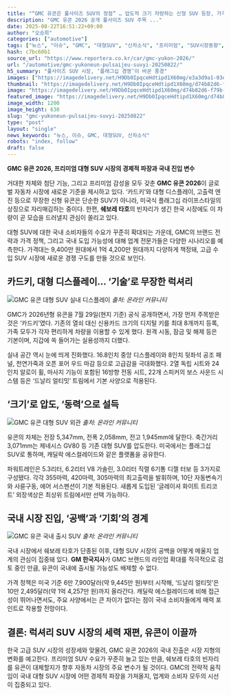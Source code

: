 ```yaml
---
title: "“GMC 유콘은 풀사이즈 SUV의 정점” … 압도적 크기 자랑하는 신형 SUV 등장, 가격은 얼마야?"
description: "GMC 유콘 2026 공개 풀사이즈 SUV 주목 ..."
date: 2025-08-22T16:51:22+09:00
author: "오승희"
categories: ["automotive"]
tags: ["뉴스", "이슈", "GMC", "대형SUV", "신차소식", "프리미엄", "SUV시장동향", "프리미엄SUV경제"]
hash: c7bc60b1
source_url: "https://www.reportera.co.kr/car/gmc-yukon-2026/"
url: "/automotive/gmc-yukoneun-pulsaijeu-suvyi-20250822/"
h5_summary: "풀사이즈 SUV 시장, ‘플래그십 경쟁’이 바꾼 풍경"
images: ["https://imagedelivery.net/H9Db0IpqceHdtipd1X60mg/e3a3d9a1-03e3-491c-4545-843e93405c00/public", "https://imagedelivery.net/H9Db0IpqceHdtipd1X60mg/32bf5026-19b7-4d6c-9d98-56a4ac1dd400/public", "https://imagedelivery.net/H9Db0IpqceHdtipd1X60mg/d74b82d6-f79b-4c6a-a4f4-e11cf4669c00/public", "https://imagedelivery.net/H9Db0IpqceHdtipd1X60mg/40c29ab4-5423-41c8-1061-ada134090700/public"]
thumbnail: "https://imagedelivery.net/H9Db0IpqceHdtipd1X60mg/d74b82d6-f79b-4c6a-a4f4-e11cf4669c00/public"
image: "https://imagedelivery.net/H9Db0IpqceHdtipd1X60mg/d74b82d6-f79b-4c6a-a4f4-e11cf4669c00/public"
featured_image: "https://imagedelivery.net/H9Db0IpqceHdtipd1X60mg/d74b82d6-f79b-4c6a-a4f4-e11cf4669c00/public"
image_width: 1200
image_height: 630
slug: "gmc-yukoneun-pulsaijeu-suvyi-20250822"
type: "post"
layout: "single"
news_keywords: "뉴스, 이슈, GMC, 대형SUV, 신차소식"
robots: "index, follow"
draft: false
---
```


**GMC 유콘 2026, 프리미엄 대형 SUV 시장의 경제적 파장과 국내 진입 변수**

거대한 차체와 첨단 기능, 그리고 프리미엄 감성을 모두 갖춘 **GMC 유콘 2026**이 글로벌 자동차 시장에 새로운 기준을 제시하고 있다. ‘카드키’와 대형 디스플레이, 고출력 엔진 등으로 무장한 신형 유콘은 단순한 SUV가 아니라, 미국식 플래그십 라이프스타일의 상징으로 자리매김하는 중이다. 한편, **쉐보레 타호**의 빈자리가 생긴 한국 시장에도 이 차량이 곧 모습을 드러낼지 관심이 쏠리고 있다.

대형 SUV에 대한 국내 소비자들의 수요가 꾸준히 확대되는 가운데, GMC의 브랜드 전략과 가격 정책, 그리고 국내 도입 가능성에 대해 업계 전문가들은 다양한 시나리오를 예측한다. 가격대는 9,400만 원대에서 1억 4,200만 원대까지 다양하게 책정돼, 고급 수입 SUV 시장에 새로운 경쟁 구도를 만들 것으로 보인다.

## 카드키, 대형 디스플레이… ‘기술’로 무장한 럭셔리

![GMC 유콘 대형 SUV 실내 디스플레이](https://imagedelivery.net/H9Db0IpqceHdtipd1X60mg/e3a3d9a1-03e3-491c-4545-843e93405c00/public)
*출처: 온라인 커뮤니티*


GMC가 2026년형 유콘을 7월 29일(현지 기준) 공식 공개하면서, 가장 먼저 주목받은 것은 ‘카드키’였다. 기존의 열쇠 대신 신용카드 크기의 디지털 키를 최대 8개까지 등록, 가족 모두가 각자 편리하게 차량을 이용할 수 있게 했다. 원격 시동, 잠금 및 해제 등은 기본이며, 지갑에 쏙 들어가는 실용성까지 더했다.

실내 공간 역시 눈에 띄게 진화했다. 16.8인치 중앙 디스플레이와 8인치 뒷좌석 공조 패널, 천연가죽과 오픈 포어 우드 마감 등으로 고급감을 극대화했다. 2열 독립 시트와 24인치 알로이 휠, 마사지 기능이 포함된 16방향 전동 시트, 22개 스피커의 보스 사운드 시스템 등은 ‘드날리 얼티밋’ 트림에서 기본 사양으로 적용된다.

## ‘크기’로 압도, ‘동력’으로 설득

![GMC 유콘 대형 SUV 외관](https://imagedelivery.net/H9Db0IpqceHdtipd1X60mg/40c29ab4-5423-41c8-1061-ada134090700/public)
*출처: 온라인 커뮤니티*


유콘의 차체는 전장 5,347mm, 전폭 2,058mm, 전고 1,945mm에 달한다. 축간거리 3,071mm는 제네시스 GV80 등 기존 대형 SUV를 압도한다. 미국에서는 플래그십 SUV로 통하며, 캐딜락 에스컬레이드와 같은 플랫폼을 공유한다.

파워트레인은 5.3리터, 6.2리터 V8 가솔린, 3.0리터 직렬 6기통 디젤 터보 등 3가지로 구성됐다. 각각 355마력, 420마력, 305마력의 최고출력을 발휘하며, 10단 자동변속기와 사륜구동, 에어 서스펜션이 기본 적용된다. 새롭게 도입된 ‘글레이셔 화이트 트리코트’ 외장색상은 최상위 트림에서만 선택 가능하다.

## 국내 시장 진입, ‘공백’과 ‘기회’의 경계

![GMC 유콘 국내 출시 SUV](https://imagedelivery.net/H9Db0IpqceHdtipd1X60mg/32bf5026-19b7-4d6c-9d98-56a4ac1dd400/public)
*출처: 온라인 커뮤니티*


국내 시장에서 쉐보레 타호가 단종된 이후, 대형 SUV 시장의 공백을 어떻게 메울지 업계의 관심이 집중돼 있다. **GM 한국지사**가 GMC 브랜드의 라인업 확대를 적극적으로 검토 중인 만큼, 유콘이 국내에 출시될 가능성도 배제할 수 없다.

가격 정책은 미국 기준 6만 7,900달러(약 9,445만 원)부터 시작해, ‘드날리 얼티밋’은 10만 2,495달러(약 1억 4,257만 원)까지 올라간다. 캐딜락 에스컬레이드에 비해 접근성이 뛰어나면서도, 주요 사양에서는 큰 차이가 없다는 점이 국내 소비자들에게 매력 포인트로 작용할 전망이다.

## 결론: 럭셔리 SUV 시장의 세력 재편, 유콘이 이끌까

한국 고급 SUV 시장의 성장세와 맞물려, GMC 유콘 2026의 국내 진출은 시장 지형의 변화를 예고한다. 프리미엄 SUV 수요가 꾸준히 늘고 있는 만큼, 쉐보레 타호의 빈자리를 유콘이 대체할지가 향후 자동차 시장의 주요 변수가 될 것이다. GMC의 전략적 움직임이 국내 대형 SUV 시장에 어떤 경제적 파장을 가져올지, 업계와 소비자 모두의 시선이 집중되고 있다.
